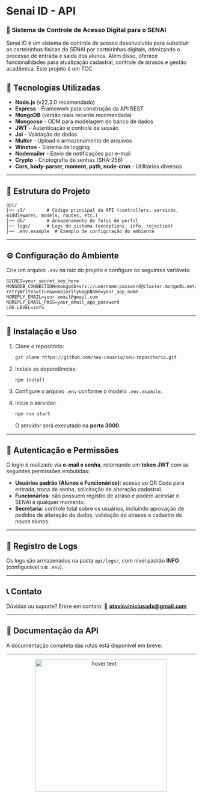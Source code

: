 # Senai ID - API

### 📌 Sistema de Controle de Acesso Digital para o SENAI

Senai ID é um sistema de controle de acesso desenvolvida para substituir as carteirinhas físicas do SENAI por carteirinhas digitais, otimizando o processo de entrada e saída dos alunos. Além disso, oferece funcionalidades para atualização cadastral, controle de atrasos e gestão acadêmica. Este projeto é um TCC

## 🚀 Tecnologias Utilizadas

- **Node.js** (v22.3.0 recomendado)
- **Express** - Framework para construção da API REST
- **MongoDB** (versão mais recente recomendada)
- **Mongoose** - ODM para modelagem do banco de dados
- **JWT** - Autenticação e controle de sessão
- **Joi** - Validação de dados
- **Multer** - Upload e armazenamento de arquivos
- **Winston** - Sistema de logging
- **Nodemailer** - Envio de notificações por e-mail
- **Crypto** - Criptografia de senhas (SHA-256)
- **Cors, body-parser, moment, path, node-cron** - Utilitários diversos

---

## 📂 Estrutura do Projeto

```
api/
│── v1/        # Código principal da API (controllers, services, middlewares, models, routes, etc.)
│── db/        # Armazenamento de fotos de perfil
│── logs/      # Logs do sistema (exceptions, info, rejection)
│── .env.example  # Exemplo de configuração do ambiente
```

---

## ⚙️ Configuração do Ambiente

Crie um arquivo `.env` na raiz do projeto e configure as seguintes variáveis:

```
SECRET=your_secret_key_here
MONGODB_CONNECTION=mongodb+srv://username:password@cluster.mongodb.net/database_name?retryWrites=true&w=majority&appName=your_app_name
NOREPLY_EMAIL=your_email@gmail.com
NOREPLY_EMAIL_PASS=your_email_app_password
LOG_LEVEL=info
```

---

## 📌 Instalação e Uso

1. Clone o repositório:
   ```bash
   git clone https://github.com/seu-usuario/seu-repositorio.git
   ```

2. Instale as dependências:
   ```bash
   npm install
   ```

3. Configure o arquivo `.env` conforme o modelo `.env.example`.

4. Inicie o servidor:
   ```bash
   npm run start
   ```
   O servidor será executado na **porta 3000**.

---

## 🔑 Autenticação e Permissões

O login é realizado via **e-mail e senha**, retornando um **token JWT** com as seguintes permissões embutidas:

- **Usuários padrão (Alunos e Funcionários)**: acesso ao QR Code para entrada, troca de senha, solicitação de alteração cadastral.
- **Funcionários**: não possuem registro de atraso e podem acessar o SENAI a qualquer momento.
- **Secretaria**: controle total sobre os usuários, incluindo aprovação de pedidos de alteração de dados, validação de atrasos e cadastro de novos alunos.

---

## 📜 Registro de Logs

Os logs são armazenados na pasta `api/logs/`, com nível padrão **INFO** (configurável via `.env`).

---

## 📞 Contato

Dúvidas ou suporte? Entre em contato:
📧 **otavioviniciusads@gmail.com**

---

## 📌 Documentação da API

A documentação completa das rotas está disponível em breve.

---

<p align="center">
  <img src="https://upload.wikimedia.org/wikipedia/commons/thumb/8/8c/SENAI_São_Paulo_logo.png/800px-SENAI_São_Paulo_logo.png" width="350" title="hover text">
</p>
